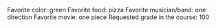 Favorite color: green
Favorite food: pizza
Favorite musician/band: one direction
Favorite movie: one piece
Requested grade in the course: 100
